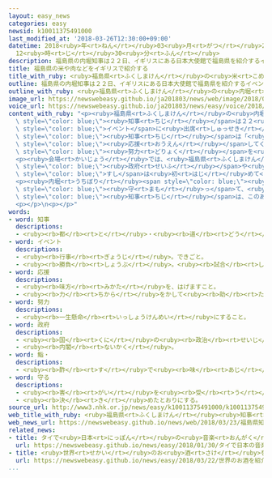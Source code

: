 ```yaml
---
layout: easy_news
categories: easy
newsid: k10011375491000
last_modified_at: '2018-03-26T12:30:00+09:00'
datetime: 2018<ruby>年<rt>ねん</rt></ruby>03<ruby>月<rt>がつ</rt></ruby>26<ruby>日<rt>にち</rt></ruby>
  12<ruby>時<rt>じ</rt></ruby>30<ruby>分<rt>ふん</rt></ruby>
description: 福島県の内堀知事は２２日、イギリスにある日本大使館で福島県を紹介するイベントに出席しました。
title: 福島県の米や肉などをイギリスで紹介する
title_with_ruby: <ruby>福島県<rt>ふくしまけん</rt></ruby>の<ruby>米<rt>こめ</rt></ruby>や<ruby>肉<rt>にく</rt></ruby>などをイギリスで<ruby>紹介<rt>しょうかい</rt></ruby>する
outline: 福島県の内堀知事は２２日、イギリスにある日本大使館で福島県を紹介するイベントに出席しました。
outline_with_ruby: <ruby>福島県<rt>ふくしまけん</rt></ruby>の<ruby>内堀<rt>うちぼり</rt></ruby><ruby>知事<rt>ちじ</rt></ruby>は２２<ruby>日<rt>にち</rt></ruby>、イギリスにある<ruby>日本大使館<rt>にっぽんたいしかん</rt></ruby>で<ruby>福島県<rt>ふくしまけん</rt></ruby>を<ruby>紹介<rt>しょうかい</rt></ruby>するイベントに<ruby>出席<rt>しゅっせき</rt></ruby>しました。
image_url: https://newswebeasy.github.io/ja201803/news/web/image/2018/03/23/K10011375491_1803230837_1803230839_01_02.jpg
voice_url: https://newswebeasy.github.io/ja201803/news/easy/voice/2018/03/26/k10011375491000.mp3
content_with_ruby: "<p><ruby>福島県<rt>ふくしまけん</rt></ruby>の<ruby>内堀<rt>うちぼり</rt></ruby><span\
  \ style=\"color: blue;\"><ruby>知事<rt>ちじ</rt></ruby></span>は２２<ruby>日<rt>にち</rt></ruby>、イギリスにある<ruby>日本大使館<rt>にっぽんたいしかん</rt></ruby>で<ruby>福島県<rt>ふくしまけん</rt></ruby>を<ruby>紹介<rt>しょうかい</rt></ruby>する<span\
  \ style=\"color: blue;\">イベント</span>に<ruby>出席<rt>しゅっせき</rt></ruby>しました。<ruby>内堀<rt>うちぼり</rt></ruby><span\
  \ style=\"color: blue;\"><ruby>知事<rt>ちじ</rt></ruby></span>は「<ruby>東日本大震災<rt>ひがしにほんだいしんさい</rt></ruby>から７<ruby>年<rt>ねん</rt></ruby>の<ruby>間<rt>あいだ</rt></ruby>、<span\
  \ style=\"color: blue;\"><ruby>応援<rt>おうえん</rt></ruby></span>してくれてありがとうございます。これからも<ruby>福島<rt>ふくしま</rt></ruby>が<ruby>元気<rt>げんき</rt></ruby>になるように<span\
  \ style=\"color: blue;\"><ruby>努力<rt>どりょく</rt></ruby></span>を<ruby>続<rt>つづ</rt></ruby>けます」とあいさつしました。</p>\n\
  <p><ruby>会場<rt>かいじょう</rt></ruby>では、<ruby>福島県<rt>ふくしまけん</rt></ruby>でつくった<ruby>米<rt>こめ</rt></ruby>や<ruby>牛肉<rt>ぎゅうにく</rt></ruby>などを<ruby>使<rt>つか</rt></ruby>った<ruby>料理<rt>りょうり</rt></ruby>をイギリスの<span\
  \ style=\"color: blue;\"><ruby>政府<rt>せいふ</rt></ruby></span>や<ruby>会社<rt>かいしゃ</rt></ruby>の<ruby>人<rt>ひと</rt></ruby>たちに<ruby>食<rt>た</rt></ruby>べてもらいました。<ruby>食<rt>た</rt></ruby>べた<ruby>人<rt>ひと</rt></ruby>たちは「こんなにおいしい<span\
  \ style=\"color: blue;\">すし</span>は<ruby>初<rt>はじ</rt></ruby>めて<ruby>食<rt>た</rt></ruby>べました」とか、「これからは<ruby>福島県<rt>ふくしまけん</rt></ruby>の<ruby>食<rt>た</rt></ruby>べ<ruby>物<rt>もの</rt></ruby>を<ruby>買<rt>か</rt></ruby>うようにしたいです」などと<ruby>話<rt>はな</rt></ruby>していました。</p>\n\
  <p><ruby>内堀<rt>うちぼり</rt></ruby><span style=\"color: blue;\"><ruby>知事<rt>ちじ</rt></ruby></span>は「<ruby>世界<rt>せかい</rt></ruby>にはまだ<ruby>福島県<rt>ふくしまけん</rt></ruby>の<ruby>野菜<rt>やさい</rt></ruby>や<ruby>肉<rt>にく</rt></ruby>などを<ruby>心配<rt>しんぱい</rt></ruby>する<ruby>人<rt>ひと</rt></ruby>がいます。<ruby>食<rt>た</rt></ruby>べ<ruby>物<rt>もの</rt></ruby>の<ruby>安全<rt>あんぜん</rt></ruby>をしっかり<span\
  \ style=\"color: blue;\"><ruby>守<rt>まも</rt></ruby>っ</span>て、<ruby>世界<rt>せかい</rt></ruby>に<ruby>紹介<rt>しょうかい</rt></ruby>していきたいです」と<ruby>言<rt>い</rt></ruby>いました。<ruby>内堀<rt>うちぼり</rt></ruby><span\
  \ style=\"color: blue;\"><ruby>知事<rt>ちじ</rt></ruby></span>は、このあとフランスにも<ruby>行<rt>い</rt></ruby>く<ruby>予定<rt>よてい</rt></ruby>です。</p>\n\
  <p></p>\n<p></p>"
words:
- word: 知事
  descriptions:
  - <ruby><rb>都</rb><rt>と</rt></ruby>・<ruby><rb>道</rb><rt>どう</rt></ruby>・<ruby><rb>府</rb><rt>ふ</rt></ruby>・<ruby><rb>県</rb><rt>けん</rt></ruby>などの<ruby><rb>政治</rb><rt>せいじ</rt></ruby>をとる、いちばん<ruby><rb>上</rb><rt>うえ</rt></ruby>の<ruby><rb>役目</rb><rt>やくめ</rt></ruby>。また、その<ruby><rb>人</rb><rt>ひと</rt></ruby>。
- word: イベント
  descriptions:
  - <ruby><rb>行事</rb><rt>ぎょうじ</rt></ruby>。できごと。
  - <ruby><rb>勝負</rb><rt>しょうぶ</rt></ruby>。<ruby><rb>試合</rb><rt>しあい</rt></ruby>。
- word: 応援
  descriptions:
  - <ruby><rb>味方</rb><rt>みかた</rt></ruby>を、はげますこと。
  - <ruby><rb>力</rb><rt>ちから</rt></ruby>をかして<ruby><rb>助</rb><rt>たす</rt></ruby>けること。
- word: 努力
  descriptions:
  - <ruby><rb>一生懸命</rb><rt>いっしょうけんめい</rt></ruby>にすること。
- word: 政府
  descriptions:
  - <ruby><rb>国</rb><rt>くに</rt></ruby>の<ruby><rb>政治</rb><rt>せいじ</rt></ruby>を<ruby><rb>行</rb><rt>おこな</rt></ruby>うところ。
  - <ruby><rb>内閣</rb><rt>ないかく</rt></ruby>。
- word: 鮨・
  descriptions:
  - <ruby><rb>酢</rb><rt>す</rt></ruby>で<ruby><rb>味</rb><rt>あじ</rt></ruby>をつけたご<ruby><rb>飯</rb><rt>はん</rt></ruby>に、<ruby><rb>魚</rb><rt>さかな</rt></ruby>や、<ruby><rb>貝</rb><rt>かい</rt></ruby>・<ruby><rb>野菜</rb><rt>やさい</rt></ruby>などをのせたり、<ruby><rb>混</rb><rt>ま</rt></ruby>ぜたりした<ruby><rb>食</rb><rt>た</rt></ruby>べ<ruby><rb>物</rb><rt>もの</rt></ruby>。にぎりずし・<ruby><rb>巻</rb><rt>ま</rt></ruby>きずし・ちらしずしなど。
- word: 守る
  descriptions:
  - <ruby><rb>害</rb><rt>がい</rt></ruby>を<ruby><rb>受</rb><rt>う</rt></ruby>けないように、<ruby><rb>防</rb><rt>ふせ</rt></ruby>ぐ。
  - <ruby><rb>決</rb><rt>き</rt></ruby>めたとおりにする。
source_url: http://www3.nhk.or.jp/news/easy/k10011375491000/k10011375491000.html
web_title_with_ruby: <ruby>福島県<rt>ふくしまけん</rt></ruby><ruby>知事<rt>ちじ</rt></ruby> <ruby>販路<rt>はんろ</rt></ruby><ruby>拡大<rt>かくだい</rt></ruby>へ<ruby>英<rt>えい</rt></ruby>で<ruby>農産物<rt>のうさんぶつ</rt></ruby><ruby>アピール<rt>あぴーる</rt></ruby>
web_news_url: https://newswebeasy.github.io/news/web/2018/03/23/福島県知事-販路拡大へ英で農産物アピール
related_news:
- title: タイで<ruby>日本<rt>にっぽん</rt></ruby>の<ruby>音楽<rt>おんがく</rt></ruby>や<ruby>食<rt>た</rt></ruby>べ<ruby>物<rt>もの</rt></ruby>を<ruby>紹介<rt>しょうかい</rt></ruby>するイベント
  url: https://newswebeasy.github.io/news/easy/2018/01/30/タイで日本の音楽や食べ物を紹介するイベント
- title: <ruby>世界<rt>せかい</rt></ruby>のお<ruby>酒<rt>さけ</rt></ruby>を<ruby>紹介<rt>しょうかい</rt></ruby>するイベント　<ruby>日本酒<rt>にほんしゅ</rt></ruby>も<ruby>紹介<rt>しょうかい</rt></ruby>
  url: https://newswebeasy.github.io/news/easy/2018/03/22/世界のお酒を紹介するイベント-日本酒も紹介
...
```

